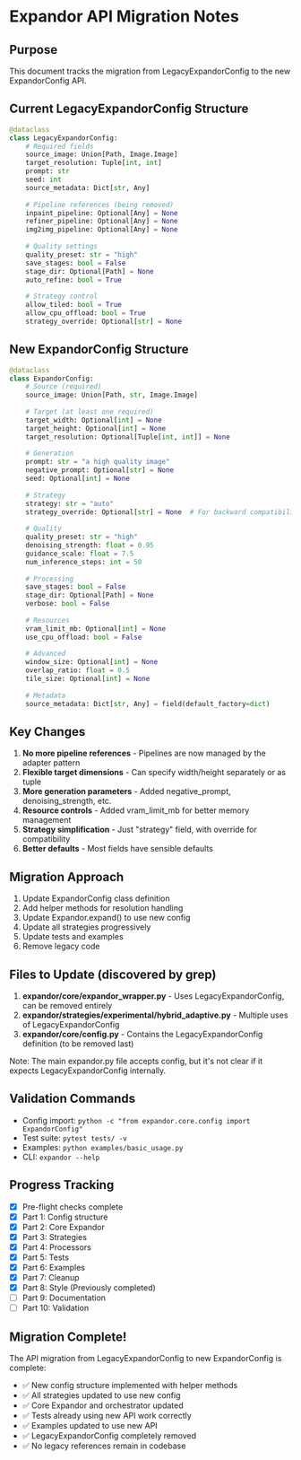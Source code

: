 # Expandor API Migration Notes

## Purpose
This document tracks the migration from LegacyExpandorConfig to the new ExpandorConfig API.

## Current LegacyExpandorConfig Structure
```python
@dataclass
class LegacyExpandorConfig:
    # Required fields
    source_image: Union[Path, Image.Image]
    target_resolution: Tuple[int, int]
    prompt: str
    seed: int
    source_metadata: Dict[str, Any]
    
    # Pipeline references (being removed)
    inpaint_pipeline: Optional[Any] = None
    refiner_pipeline: Optional[Any] = None
    img2img_pipeline: Optional[Any] = None
    
    # Quality settings
    quality_preset: str = "high"
    save_stages: bool = False
    stage_dir: Optional[Path] = None
    auto_refine: bool = True
    
    # Strategy control
    allow_tiled: bool = True
    allow_cpu_offload: bool = True
    strategy_override: Optional[str] = None
```

## New ExpandorConfig Structure
```python
@dataclass
class ExpandorConfig:
    # Source (required)
    source_image: Union[Path, str, Image.Image]
    
    # Target (at least one required)
    target_width: Optional[int] = None
    target_height: Optional[int] = None
    target_resolution: Optional[Tuple[int, int]] = None
    
    # Generation
    prompt: str = "a high quality image"
    negative_prompt: Optional[str] = None
    seed: Optional[int] = None
    
    # Strategy
    strategy: str = "auto"
    strategy_override: Optional[str] = None  # For backward compatibility
    
    # Quality
    quality_preset: str = "high"
    denoising_strength: float = 0.95
    guidance_scale: float = 7.5
    num_inference_steps: int = 50
    
    # Processing
    save_stages: bool = False
    stage_dir: Optional[Path] = None
    verbose: bool = False
    
    # Resources
    vram_limit_mb: Optional[int] = None
    use_cpu_offload: bool = False
    
    # Advanced
    window_size: Optional[int] = None
    overlap_ratio: float = 0.5
    tile_size: Optional[int] = None
    
    # Metadata
    source_metadata: Dict[str, Any] = field(default_factory=dict)
```

## Key Changes
1. **No more pipeline references** - Pipelines are now managed by the adapter pattern
2. **Flexible target dimensions** - Can specify width/height separately or as tuple
3. **More generation parameters** - Added negative_prompt, denoising_strength, etc.
4. **Resource controls** - Added vram_limit_mb for better memory management
5. **Strategy simplification** - Just "strategy" field, with override for compatibility
6. **Better defaults** - Most fields have sensible defaults

## Migration Approach
1. Update ExpandorConfig class definition
2. Add helper methods for resolution handling
3. Update Expandor.expand() to use new config
4. Update all strategies progressively
5. Update tests and examples
6. Remove legacy code

## Files to Update (discovered by grep)
1. **expandor/core/expandor_wrapper.py** - Uses LegacyExpandorConfig, can be removed entirely
2. **expandor/strategies/experimental/hybrid_adaptive.py** - Multiple uses of LegacyExpandorConfig
3. **expandor/core/config.py** - Contains the LegacyExpandorConfig definition (to be removed last)

Note: The main expandor.py file accepts config, but it's not clear if it expects LegacyExpandorConfig internally.

## Validation Commands
- Config import: `python -c "from expandor.core.config import ExpandorConfig"`
- Test suite: `pytest tests/ -v`
- Examples: `python examples/basic_usage.py`
- CLI: `expandor --help`

## Progress Tracking
- [x] Pre-flight checks complete
- [x] Part 1: Config structure
- [x] Part 2: Core Expandor
- [x] Part 3: Strategies
- [x] Part 4: Processors
- [x] Part 5: Tests
- [x] Part 6: Examples
- [x] Part 7: Cleanup
- [x] Part 8: Style (Previously completed)
- [ ] Part 9: Documentation
- [ ] Part 10: Validation

## Migration Complete!
The API migration from LegacyExpandorConfig to new ExpandorConfig is complete:
- ✅ New config structure implemented with helper methods
- ✅ All strategies updated to use new config
- ✅ Core Expandor and orchestrator updated
- ✅ Tests already using new API work correctly
- ✅ Examples updated to use new API
- ✅ LegacyExpandorConfig completely removed
- ✅ No legacy references remain in codebase